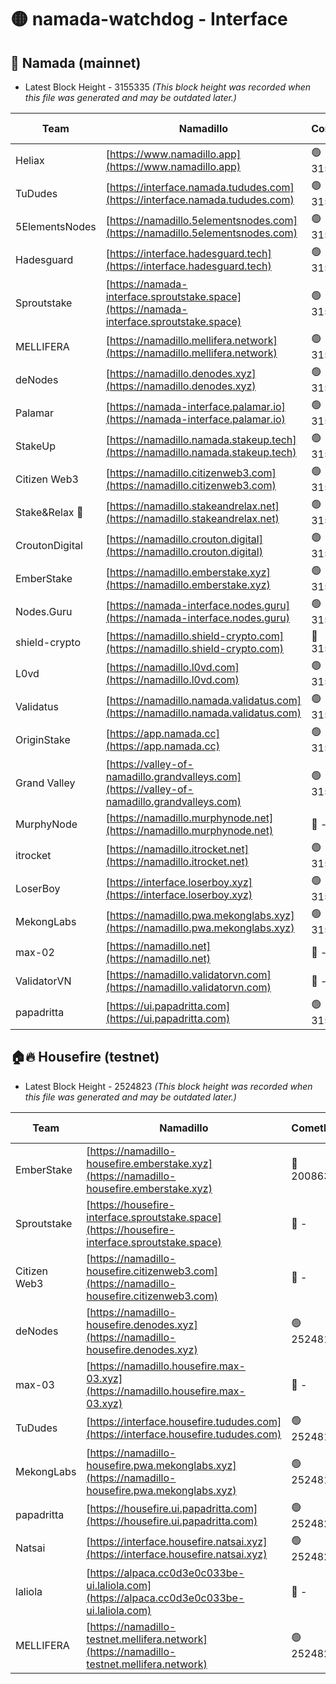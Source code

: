 # 🟡 namada-watchdog - Interface

## 🚀 Namada (mainnet)
- Latest Block Height - 3155335 *(This block height was recorded when this file was generated and may be outdated later.)*

| Team | Namadillo | CometBFT | Indexer | MASP Indexer |
|-|-|-|-|-|
| Heliax | [https://www.namadillo.app](https://www.namadillo.app) | 🟢 3155309 | 🟢 3155309 | 🟢 3155310 |
| TuDudes | [https://interface.namada.tududes.com](https://interface.namada.tududes.com) | 🟢 3155310 | 🟢 3155310 | 🟢 3155310 |
| 5ElementsNodes | [https://namadillo.5elementsnodes.com](https://namadillo.5elementsnodes.com) | 🟢 3155310 | 🟢 3155310 | 🟢 3155310 |
| Hadesguard | [https://interface.hadesguard.tech](https://interface.hadesguard.tech) | 🟢 3155311 | 🟢 3155311 | 🟢 3155311 |
| Sproutstake | [https://namada-interface.sproutstake.space](https://namada-interface.sproutstake.space) | 🟢 3155312 | 🟢 3155311 | 🟢 3155312 |
| MELLIFERA | [https://namadillo.mellifera.network](https://namadillo.mellifera.network) | 🟢 3155316 | 🟢 3155316 | 🟢 3155316 |
| deNodes | [https://namadillo.denodes.xyz](https://namadillo.denodes.xyz) | 🟢 3155317 | 🟢 3155317 | 🟢 3155317 |
| Palamar | [https://namada-interface.palamar.io](https://namada-interface.palamar.io) | 🟢 3155318 | 🟢 3155318 | 🟢 3155318 |
| StakeUp | [https://namadillo.namada.stakeup.tech](https://namadillo.namada.stakeup.tech) | 🟢 3155319 | 🟢 3155319 | 🟢 3155319 |
| Citizen Web3 | [https://namadillo.citizenweb3.com](https://namadillo.citizenweb3.com) | 🟢 3155320 | 🟢 3155320 | 🟢 3155320 |
| Stake&Relax 🦥 | [https://namadillo.stakeandrelax.net](https://namadillo.stakeandrelax.net) | 🟢 3155320 | 🟢 3155320 | 🟢 3155320 |
| CroutonDigital | [https://namadillo.crouton.digital](https://namadillo.crouton.digital) | 🟢 3155321 | 🟢 3155321 | 🟢 3155321 |
| EmberStake | [https://namadillo.emberstake.xyz](https://namadillo.emberstake.xyz) | 🟢 3155322 | 🟢 3155322 | 🟢 3155322 |
| Nodes.Guru | [https://namada-interface.nodes.guru](https://namada-interface.nodes.guru) | 🟢 3155322 | 🟢 3155322 | 🟢 3155322 |
| shield-crypto | [https://namadillo.shield-crypto.com](https://namadillo.shield-crypto.com) | 🔴 3152726 | 🔴 3144702 | 🔴 3144638 |
| L0vd | [https://namadillo.l0vd.com](https://namadillo.l0vd.com) | 🟢 3155324 | 🟢 3155324 | 🟢 3155324 |
| Validatus | [https://namadillo.namada.validatus.com](https://namadillo.namada.validatus.com) | 🟢 3155325 | 🟢 3155325 | 🟢 3155325 |
| OriginStake | [https://app.namada.cc](https://app.namada.cc) | 🟢 3155326 | 🟢 3155326 | 🟢 3155326 |
| Grand Valley | [https://valley-of-namadillo.grandvalleys.com](https://valley-of-namadillo.grandvalleys.com) | 🟢 3155326 | 🟢 3155326 | 🟢 3155326 |
| MurphyNode | [https://namadillo.murphynode.net](https://namadillo.murphynode.net) | 🔴 - | 🔴 - | 🔴 - |
| itrocket | [https://namadillo.itrocket.net](https://namadillo.itrocket.net) | 🟢 3155329 | 🟢 3155329 | 🟢 3155329 |
| LoserBoy | [https://interface.loserboy.xyz](https://interface.loserboy.xyz) | 🟢 3155329 | 🟢 3155329 | 🟢 3155330 |
| MekongLabs | [https://namadillo.pwa.mekonglabs.xyz](https://namadillo.pwa.mekonglabs.xyz) | 🟢 3155330 | 🟢 3155330 | 🟢 3155330 |
| max-02 | [https://namadillo.net](https://namadillo.net) | 🔴 - | 🔴 - | 🔴 - |
| ValidatorVN | [https://namadillo.validatorvn.com](https://namadillo.validatorvn.com) | 🔴 - | 🔴 - | 🔴 - |
| papadritta | [https://ui.papadritta.com](https://ui.papadritta.com) | 🟢 3155335 | 🟢 3155335 | 🟢 3155335 |

## 🏠🔥 Housefire (testnet)
- Latest Block Height - 2524823 *(This block height was recorded when this file was generated and may be outdated later.)*

| Team | Namadillo | CometBFT | Indexer | MASP Indexer |
|-|-|-|-|-|
| EmberStake | [https://namadillo-housefire.emberstake.xyz](https://namadillo-housefire.emberstake.xyz) | 🔴 2008636 | 🔴 - | 🔴 - |
| Sproutstake | [https://housefire-interface.sproutstake.space](https://housefire-interface.sproutstake.space) | 🔴 - | 🔴 - | 🔴 - |
| Citizen Web3 | [https://namadillo-housefire.citizenweb3.com](https://namadillo-housefire.citizenweb3.com) | 🔴 - | 🔴 - | 🔴 - |
| deNodes | [https://namadillo-housefire.denodes.xyz](https://namadillo-housefire.denodes.xyz) | 🟢 2524810 | 🟢 2524810 | 🟢 2524810 |
| max-03 | [https://namadillo.housefire.max-03.xyz](https://namadillo.housefire.max-03.xyz) | 🔴 - | 🔴 - | 🔴 - |
| TuDudes | [https://interface.housefire.tududes.com](https://interface.housefire.tududes.com) | 🟢 2524819 | 🟢 2524819 | 🟢 2524818 |
| MekongLabs | [https://namadillo-housefire.pwa.mekonglabs.xyz](https://namadillo-housefire.pwa.mekonglabs.xyz) | 🟢 2524819 | 🟢 2524819 | 🟢 2524819 |
| papadritta | [https://housefire.ui.papadritta.com](https://housefire.ui.papadritta.com) | 🟢 2524820 | 🟢 2524820 | 🟢 2524820 |
| Natsai | [https://interface.housefire.natsai.xyz](https://interface.housefire.natsai.xyz) | 🟢 2524821 | 🟢 2524821 | 🟢 2524821 |
| laliola | [https://alpaca.cc0d3e0c033be-ui.laliola.com](https://alpaca.cc0d3e0c033be-ui.laliola.com) | 🔴 - | 🔴 - | 🔴 - |
| MELLIFERA | [https://namadillo-testnet.mellifera.network](https://namadillo-testnet.mellifera.network) | 🟢 2524823 | 🟢 2524823 | 🟢 2524822 |

